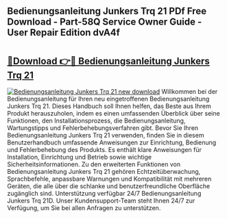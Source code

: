 ## Bedienungsanleitung Junkers Trq 21 PDf Free Download - Part-58Q Service Owner Guide - User Repair Edition dvA4f

# <h2><a href="http://df044j.blite.top/?on=Bedienungsanleitung+Junkers+Trq+21">🔗Download 👉🔴 Bedienungsanleitung Junkers Trq 21</a></h2>

[![Bedienungsanleitung Junkers Trq 21 new download](https://i.imgur.com/lujVjoI.png)](http://df044j.blite.top/?on=Bedienungsanleitung+Junkers+Trq+21)
Willkommen bei der Bedienungsanleitung für Ihren neu eingetroffenen Bedienungsanleitung Junkers Trq 21. Dieses Handbuch soll Ihnen helfen, das Beste aus Ihrem Produkt herauszuholen, indem es einen umfassenden Überblick über seine Funktionen, den Installationsprozess, die Bedienungsanleitung, Wartungstipps und Fehlerbehebungsverfahren gibt. Bevor Sie Ihren Bedienungsanleitung Junkers Trq 21 verwenden, finden Sie in diesem Benutzerhandbuch umfassende Anweisungen zur Einrichtung, Bedienung und Fehlerbehebung des Produkts. Es enthält klare Anweisungen für Installation, Einrichtung und Betrieb sowie wichtige Sicherheitsinformationen. Zu den erweiterten Funktionen von Bedienungsanleitung Junkers Trq 21 gehören Echtzeitüberwachung, Sprachbefehle, anpassbare Warnungen und Kompatibilität mit mehreren Geräten, die alle über die schlanke und benutzerfreundliche Oberfläche zugänglich sind. Unterstützung verfügbar 24/7 Bedienungsanleitung Junkers Trq 21D. Unser Kundensupport-Team steht Ihnen 24/7 zur Verfügung, um Sie bei allen Anfragen zu unterstützen.
